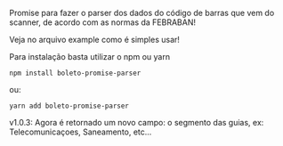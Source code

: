 Promise para fazer o parser dos dados do código de barras que vem do scanner, de acordo com as normas da FEBRABAN!

Veja no arquivo example como é simples usar! 

Para instalação basta utilizar o npm ou yarn

```
npm install boleto-promise-parser
```

ou:
```
yarn add boleto-promise-parser
```

v1.0.3:
Agora é retornado um novo campo: o segmento das guias, ex: Telecomunicaçoes, Saneamento, etc...